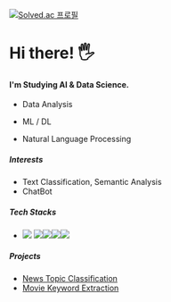 
[![Solved.ac
프로필](http://mazassumnida.wtf/api/v2/generate_badge?boj=plbr)](https://solved.ac/plbr)



# Hi there! :raised_hand_with_fingers_splayed:

#### I'm Studying AI & Data Science.

- Data Analysis

- ML / DL
- Natural Language Processing



##### Interests

-  Text Classification, Semantic Analysis
-  ChatBot



##### Tech Stacks

- <img src="https://img.shields.io/badge/python-3776AB?style=flat&logo=python&logoColor=white"> <img src="https://img.shields.io/badge/TensorFlow-FF6F00?style=flat&logo=Tensorflow&logoColor=white"><img src="https://img.shields.io/badge/Git-F05032?style=flat&logo=Git&logoColor=white"><img src="https://img.shields.io/badge/GitHub-181717?style=flat&logo=GitHub&logoColor=white"><img src="https://img.shields.io/badge/Streamlit-FF4B4B?style=flat&logo=Streamlit&logoColor=white">



##### Projects

- [News Topic Classification](https://github.com/plibi/news-topic-classification)
- [Movie Keyword Extraction](https://github.com/plibi/movie-keyword-extraction)

